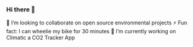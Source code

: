 ### Hi there 👋

👯 I’m looking to collaborate on open source environmental projects
⚡ Fun fact: I can wheelie my bike for 30 minutes
🔭 I’m currently working on Climatic a CO2 Tracker App

